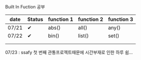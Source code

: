 Built In Fuction 공부

| date  | Status | function 1 | function 2 | function 3 |
| ----- | ------ | ---------- | ---------- | ---------- |
| 07/21 | ✔      | abs()      | all()      | any()      |
| 07/22 | ✔      | bin()      | list()     | set()      |
|       |        |            |            |            |
|       |        |            |            |            |

07/23 : ssafy 첫 번째 관통프로젝트때문에 시간부재로 인한 하루 쉼...
